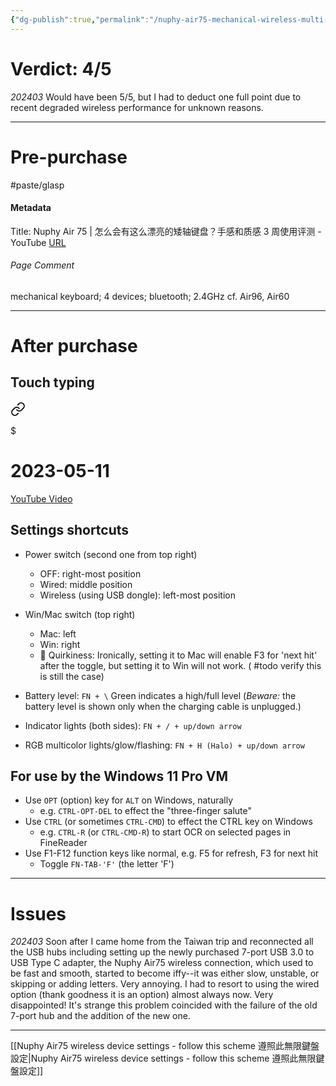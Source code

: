 ```yaml
---
{"dg-publish":true,"permalink":"/nuphy-air75-mechanical-wireless-multi-device-keyboard/","noteIcon":"2"}
---
```


# Verdict: 4/5

*202403* Would have been 5/5, but I had to deduct one full point due to recent degraded wireless performance for unknown reasons.

---
# Pre-purchase

#paste/glasp 
#### Metadata
Title: Nuphy Air 75 | 怎么会有这么漂亮的矮轴键盘？手感和质感 3 周使用评测 - YouTube
[URL](https://www.youtube.com/watch?v=TAWxT1bDa_Y)
###### Page Comment
mechanical keyboard; 4 devices; bluetooth; 2.4GHz
cf. Air96, Air60

---
# After purchase
## Touch typing


<div class="transclusion internal-embed is-loaded"><a class="markdown-embed-link" href="/10-dailynotes/2023-05-11/#28843d" aria-label="Open link"><svg xmlns="http://www.w3.org/2000/svg" width="24" height="24" viewBox="0 0 24 24" fill="none" stroke="currentColor" stroke-width="2" stroke-linecap="round" stroke-linejoin="round" class="svg-icon lucide-link"><path d="M10 13a5 5 0 0 0 7.54.54l3-3a5 5 0 0 0-7.07-7.07l-1.72 1.71"></path><path d="M14 11a5 5 0 0 0-7.54-.54l-3 3a5 5 0 0 0 7.07 7.07l1.71-1.71"></path></svg></a><div class="markdown-embed">

$<div class="markdown-embed-title">

# 2023-05-11

</div>


[YouTube Video](https://youtu.be/LjnYAlTRt5M)

</div></div>


## Settings shortcuts

- Power switch (second one from top right)
	- OFF: right-most position
	- Wired: middle position
	- Wireless (using USB dongle): left-most position

- Win/Mac switch (top right)
	- Mac: left
	- Win: right
	- 🤷 Quirkiness: Ironically, setting it to Mac will enable F3 for 'next hit' after the toggle, but setting it to Win will not work.  ( #todo verify this is still the case)


- Battery level: `FN + \` Green indicates a high/full level (*Beware:* the battery level is shown only when the charging cable is unplugged.)
- Indicator lights (both sides): `FN + / + up/down arrow`
- RGB multicolor lights/glow/flashing: `FN + H (Halo) + up/down arrow`
## For use by the Windows 11 Pro VM
- Use `OPT` (option) key for `ALT` on Windows, naturally
	- e.g. `CTRL-OPT-DEL` to effect the "three-finger salute"
- Use `CTRL` (or sometimes `CTRL-CMD`) to effect the CTRL key on Windows
	- e.g. `CTRL-R` (or `CTRL-CMD-R`) to start OCR on selected pages in FineReader
- Use F1-F12 function keys like normal, e.g. F5 for refresh, F3 for next hit
	- Toggle `FN-TAB-'F'` (the letter 'F')

---
# Issues

*202403* Soon after I came home from the Taiwan trip and reconnected all the USB hubs including setting up the newly purchased 7-port USB 3.0 to USB Type C adapter, the Nuphy Air75 wireless connection, which used to be fast and smooth, started to become iffy--it was either slow, unstable, or skipping or adding letters. Very annoying. I had to resort to using the wired option (thank goodness it is an option) almost always now. Very disappointed! It's strange this problem coincided with the failure of the old 7-port hub and the addition of the new one.

---

[[Nuphy Air75 wireless device settings - follow this scheme 遵照此無限鍵盤設定\|Nuphy Air75 wireless device settings - follow this scheme 遵照此無限鍵盤設定]]